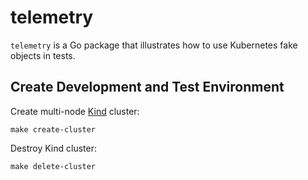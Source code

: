 # telemetry

`telemetry` is a Go package that illustrates how to use Kubernetes fake objects in tests.

## Create Development and Test Environment

Create multi-node [Kind](https://kind.sigs.k8s.io) cluster:

```shell
make create-cluster
```

Destroy Kind cluster:

```shell
make delete-cluster
```
